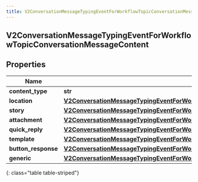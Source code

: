 ```yaml
---
title: V2ConversationMessageTypingEventForWorkflowTopicConversationMessageContent
---
```

## V2ConversationMessageTypingEventForWorkflowTopicConversationMessageContent

## Properties

|Name | Type | Description | Notes|
|------------ | ------------- | ------------- | -------------|
| **content_type** | **str** |  | [optional] |
| **location** | [**V2ConversationMessageTypingEventForWorkflowTopicConversationContentLocation**](V2ConversationMessageTypingEventForWorkflowTopicConversationContentLocation.html) |  | [optional] |
| **story** | [**V2ConversationMessageTypingEventForWorkflowTopicConversationContentStory**](V2ConversationMessageTypingEventForWorkflowTopicConversationContentStory.html) |  | [optional] |
| **attachment** | [**V2ConversationMessageTypingEventForWorkflowTopicConversationContentAttachment**](V2ConversationMessageTypingEventForWorkflowTopicConversationContentAttachment.html) |  | [optional] |
| **quick_reply** | [**V2ConversationMessageTypingEventForWorkflowTopicConversationContentQuickReply**](V2ConversationMessageTypingEventForWorkflowTopicConversationContentQuickReply.html) |  | [optional] |
| **template** | [**V2ConversationMessageTypingEventForWorkflowTopicConversationContentNotificationTemplate**](V2ConversationMessageTypingEventForWorkflowTopicConversationContentNotificationTemplate.html) |  | [optional] |
| **button_response** | [**V2ConversationMessageTypingEventForWorkflowTopicConversationContentButtonResponse**](V2ConversationMessageTypingEventForWorkflowTopicConversationContentButtonResponse.html) |  | [optional] |
| **generic** | [**V2ConversationMessageTypingEventForWorkflowTopicConversationContentGeneric**](V2ConversationMessageTypingEventForWorkflowTopicConversationContentGeneric.html) |  | [optional] |
{: class="table table-striped"}


